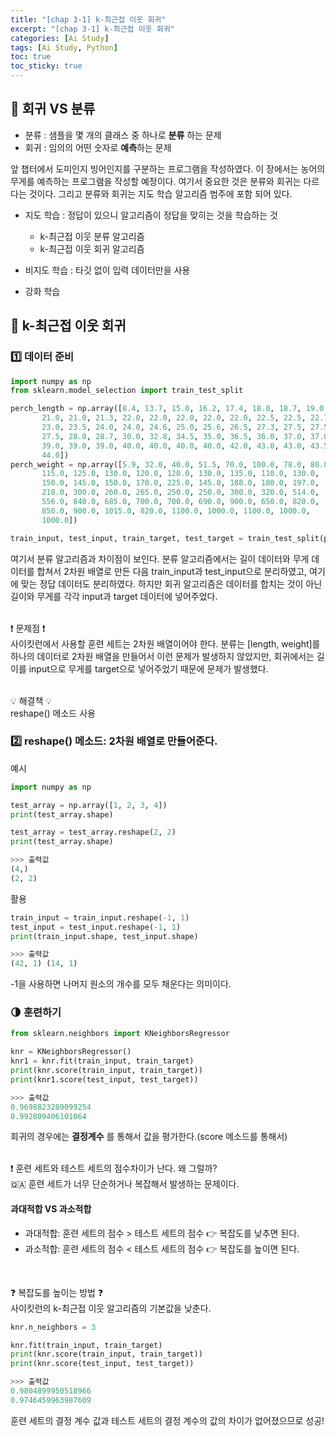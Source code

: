 ```yaml
---
title: "[chap 3-1] k-최근접 이웃 회귀"
excerpt: "[chap 3-1] k-최근접 이웃 회귀"
categories: [Ai Study]
tags: [Ai Study, Python]
toc: true
toc_sticky: true
---
```


## 🔮 회귀 VS 분류

- 분류 : 샘플을 몇 개의 클래스 중 하나로 **분류** 하는 문제
- 회귀 : 임의의 어떤 숫자로 **예측**하는 문제

앞 챕터에서 도미인지 빙어인지를 구분하는 프로그램을 작성하였다. 이 장에서는 농어의 무게를 예측하는 프로그램을 작성할 예정이다. 여기서 중요한 것은 분류와 회귀는 다르다는 것이다. 그리고 분류와 회귀는 지도 학습 알고리즘 범주에 포함 되어 있다.

- 지도 학습 : 정답이 있으니 알고리즘이 정답을 맞히는 것을 학습하는 것

  - k-최근접 이웃 분류 알고리즘
  - k-최근접 이웃 회귀 알고리즘

- 비지도 학습 : 타깃 없이 입력 데이터만을 사용

- 강화 학습

## 🔮 k-최근접 이웃 회귀

### 1️⃣ 데이터 준비

```python
import numpy as np
from sklearn.model_selection import train_test_split

perch_length = np.array([8.4, 13.7, 15.0, 16.2, 17.4, 18.0, 18.7, 19.0, 19.6, 20.0, 21.0,
       21.0, 21.0, 21.3, 22.0, 22.0, 22.0, 22.0, 22.0, 22.5, 22.5, 22.7,
       23.0, 23.5, 24.0, 24.0, 24.6, 25.0, 25.6, 26.5, 27.3, 27.5, 27.5,
       27.5, 28.0, 28.7, 30.0, 32.8, 34.5, 35.0, 36.5, 36.0, 37.0, 37.0,
       39.0, 39.0, 39.0, 40.0, 40.0, 40.0, 40.0, 42.0, 43.0, 43.0, 43.5,
       44.0])
perch_weight = np.array([5.9, 32.0, 40.0, 51.5, 70.0, 100.0, 78.0, 80.0, 85.0, 85.0, 110.0,
       115.0, 125.0, 130.0, 120.0, 120.0, 130.0, 135.0, 110.0, 130.0,
       150.0, 145.0, 150.0, 170.0, 225.0, 145.0, 188.0, 180.0, 197.0,
       218.0, 300.0, 260.0, 265.0, 250.0, 250.0, 300.0, 320.0, 514.0,
       556.0, 840.0, 685.0, 700.0, 700.0, 690.0, 900.0, 650.0, 820.0,
       850.0, 900.0, 1015.0, 820.0, 1100.0, 1000.0, 1100.0, 1000.0,
       1000.0])

train_input, test_input, train_target, test_target = train_test_split(perch_length, perch_weight, random_state = 42)
```

여기서 분류 알고리즘과 차이점이 보인다. 분류 알고리즘에서는 길이 데이터와 무게 데이터를 합쳐서 2차원 배열로 만든 다음 train_input과 test_input으로 분리하였고, 여기에 맞는 정답 데이터도 분리하였다. 하지만 회귀 알고리즘은 데이터를 합치는 것이 아닌 길이와 무게를 각각 input과 target 데이터에 넣어주었다.
<br> <br>

❗ 문제점 ❗ <br>
사이킷런에서 사용할 훈련 세트는 2차원 배열이어야 한다. 분류는 [length, weight]를 하나의 데이터로 2차원 배열을 만들어서 이런 문제가 발생하지 않았지만, 회귀에서는 길이를 input으로 무게를 target으로 넣어주었기 때문에 문제가 발생했다.
<br> <br>

💡 해결책 💡 <br>
reshape() 메소드 사용

### 2️⃣ reshape() 메소드: 2차원 배열로 만들어준다.

예시

```python
import numpy as np

test_array = np.array([1, 2, 3, 4])
print(test_array.shape)

test_array = test_array.reshape(2, 2)
print(test_array.shape)

>>> 출력값
(4,)
(2, 2)
```

활용

```python
train_input = train_input.reshape(-1, 1)
test_input = test_input.reshape(-1, 1)
print(train_input.shape, test_input.shape)

>>> 출력값
(42, 1) (14, 1)
```

-1을 사용하면 나머지 원소의 개수를 모두 채운다는 의미이다.

### 🌗 훈련하기

```python
from sklearn.neighbors import KNeighborsRegressor

knr = KNeighborsRegressor()
knr1 = knr.fit(train_input, train_target)
print(knr.score(train_input, train_target))
print(knr1.score(test_input, test_target))

>>> 출력값
0.9698823289099254
0.992809406101064
```

회귀의 경우에는 **결정계수** 를 통해서 값을 평가한다.(score 메소드를 통해서)
<br> <br>

❗ 훈련 세트와 테스트 세트의 점수차이가 난다. 왜 그럴까? <br>
🇶🇦 훈련 세트가 너무 단순하거나 복잡해서 발생하는 문제이다.

#### 과대적합 VS 과소적합

- 과대적합: 훈련 세트의 점수 > 테스트 세트의 점수 👉 복잡도를 낮추면 된다.
- 과소적합: 훈련 세트의 점수 < 테스트 세트의 점수 👉 복잡도를 높이면 된다.

<br>

❓ 복잡도를 높이는 방법 ❓ <br>
사이킷런의 k-최근접 이웃 알고리즘의 기본값을 낮춘다.

```python
knr.n_neighbors = 3

knr.fit(train_input, train_target)
print(knr.score(train_input, train_target))
print(knr.score(test_input, test_target))

>>> 출력값
0.9804899950518966
0.9746459963987609
```

훈련 세트의 결정 계수 값과 테스트 세트의 결정 계수의 값의 차이가 없어졌으므로 성공!
